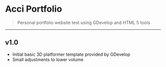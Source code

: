 # Acci Portfolio
>Personal portfolio website test using GDevelop and HTML 5 tools  
--- 
## v1.0
- Initial basic 3D platformer template provided by GDevelop
- Small adjustments to lower volume
